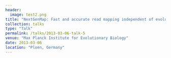 ```yaml
---
header:
  image: test2.png
title: "NextGenMap: Fast and accurate read mapping independent of evolutionary distance"
collection: talks
type: "Talk"
permalink: /talks/2013-03-06-talk-5
venue: "Max Planck Institute for Evolutionary Biology"
date: 2013-03-06
location: "Ploen, Germany"
---
```

